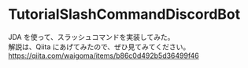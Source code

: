 # TutorialSlashCommandDiscordBot
JDA を使って、スラッシュコマンドを実装してみた。  
解説は、Qiita にあげてみたので、ぜひ見てみてください。  
https://qiita.com/waigoma/items/b86c0d492b5d36499f46
